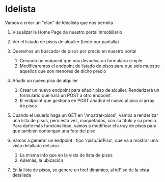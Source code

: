 # Idelista

Vamos a crear un "clon" de Idealista que nos permita

1. Visualizar la Home Page de nuestro portal inmobiliario
2. Ver el listado de pisos de alquiler (texto por pantalla)
3. Queremos un buscador de pisos por precio en nuestro portal
   1. Creando un endpoint que nos devuelva un formulario simple
   2. Modificaremos el endpoint de listado de pisos para que solo muestre aquellos que son menores de dicho precio
4. Añadir un nuevo piso de alquiler
   1. Crear un nuevo endpoint para añadir piso de alquiler. Renderizará un formulario que hará un POST a otro endpoint
   2. El endpoint que gestiona en POST añadirá el nuevo al piso al array de pisos

5. Cuando el usuario haga un GET en '/mostrar-pisos'; vamos a renderizar una lista de pisos, pero esta vez, maquetados, con su título y su precio. Para darle más funcionalidad, vamos a modificar el array de pisos para que también contengan una foto del piso.
6. Vamos a generar un endpoint , tipo '/piso/:idPiso'; que va a mostrar una vista detallada del piso.
   1. La misma info que en la vista de lista de pisos
   2. Además, la ubicación

7. En la lista de pisos, se genere un href dinámico, al idPiso de la vista detallada


